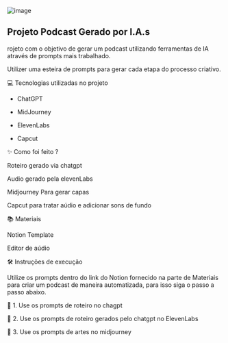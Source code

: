 
![image](https://github.com/FabioAgroTechnology/prompts-inteligentes-para-podcast/assets/86381956/f745354a-e6b9-4067-9791-4403a6ab073a)

Projeto Podcast Gerado por I.A.s
-------

rojeto com o objetivo de gerar um podcast utilizando ferramentas de IA através de prompts mais trabalhado.

Utilizer uma esteira de prompts para gerar cada etapa do processo criativo.

💻 Tecnologias utilizadas no projeto

* ChatGPT
  
* MidJourney
   
* ElevenLabs
  
* Capcut


✨ Como foi feito ?


Roteiro gerado via chatgpt

Audio gerado pela elevenLabs

Midjourney Para gerar capas

Capcut para tratar aúdio e adicionar sons de fundo


📚 Materiais

Notion Template

Editor de aúdio

🛠️ Instruções de execução

Utilize os prompts dentro do link do Notion fornecido na parte de Materiais para criar um podcast de maneira automatizada, para isso siga o passo a passo abaixo.

🤖 1. Use os prompts de roteiro no chagpt

🤖 2. Use os prompts de roteiro gerados pelo chatgpt no ElevenLabs

🤖 3. Use os prompts de artes no midjourney
